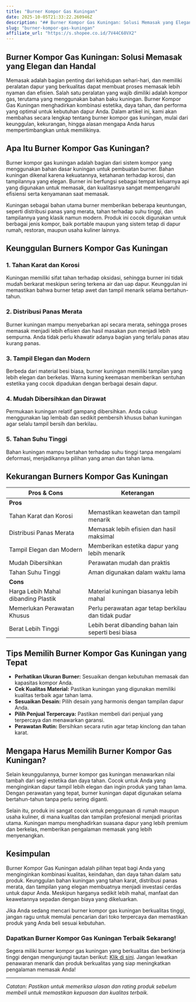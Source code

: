 ```yaml
---
title: "Burner Kompor Gas Kuningan"
date: 2025-10-05T21:33:22.260946Z
description: "## Burner Kompor Gas Kuningan: Solusi Memasak yang Elegan dan Handal..."
slug: "burner-kompor-gas-kuningan"
affiliate_url: "https://s.shopee.co.id/7V44C68VX2"
---
```

## Burner Kompor Gas Kuningan: Solusi Memasak yang Elegan dan Handal

Memasak adalah bagian penting dari kehidupan sehari-hari, dan memiliki peralatan dapur yang berkualitas dapat membuat proses memasak lebih nyaman dan efisien. Salah satu peralatan yang wajib dimiliki adalah kompor gas, terutama yang menggunakan bahan baku kuningan. Burner Kompor Gas Kuningan menghadirkan kombinasi estetika, daya tahan, dan performa yang optimal untuk kebutuhan dapur Anda. Dalam artikel ini, kami akan membahas secara lengkap tentang burner kompor gas kuningan, mulai dari keunggulan, kekurangan, hingga alasan mengapa Anda harus mempertimbangkan untuk memilikinya.

## Apa Itu Burner Kompor Gas Kuningan?

Burner kompor gas kuningan adalah bagian dari sistem kompor yang menggunakan bahan dasar kuningan untuk pembuatan burner. Bahan kuningan dikenal karena kekuatannya, ketahanan terhadap korosi, dan tampilannya yang elegan. Burner ini berfungsi sebagai tempat keluarnya api yang digunakan untuk memasak, dan kualitasnya sangat mempengaruhi efisiensi serta kenyamanan saat memasak.

Kuningan sebagai bahan utama burner memberikan beberapa keuntungan, seperti distribusi panas yang merata, tahan terhadap suhu tinggi, dan tampilannya yang klasik namun modern. Produk ini cocok digunakan untuk berbagai jenis kompor, baik portable maupun yang sistem tetap di dapur rumah, restoran, maupun usaha kuliner lainnya.

## Keunggulan Burners Kompor Gas Kuningan

### 1. Tahan Karat dan Korosi

Kuningan memiliki sifat tahan terhadap oksidasi, sehingga burner ini tidak mudah berkarat meskipun sering terkena air dan uap dapur. Keunggulan ini memastikan bahwa burner tetap awet dan tampil menarik selama bertahun-tahun.

### 2. Distribusi Panas Merata

Burner kuningan mampu menyebarkan api secara merata, sehingga proses memasak menjadi lebih efisien dan hasil masakan pun menjadi lebih sempurna. Anda tidak perlu khawatir adanya bagian yang terlalu panas atau kurang panas.

### 3. Tampil Elegan dan Modern

Berbeda dari material besi biasa, burner kuningan memiliki tampilan yang lebih elegan dan berkelas. Warna kuning keemasan memberikan sentuhan estetika yang cocok dipadukan dengan berbagai desain dapur.

### 4. Mudah Dibersihkan dan Dirawat

Permukaan kuningan relatif gampang dibersihkan. Anda cukup menggunakan lap lembab dan sedikit pembersih khusus bahan kuningan agar selalu tampil bersih dan berkilau.

### 5. Tahan Suhu Tinggi

Bahan kuningan mampu bertahan terhadap suhu tinggi tanpa mengalami deformasi, menjadikannya pilihan yang aman dan tahan lama.

## Kekurangan Burners Kompor Gas Kuningan

| **Pros & Cons**                     | **Keterangan**                                              |
|-------------------------------------|--------------------------------------------------------------|
| **Pros**                          |                                                              |
| Tahan Karat dan Korosi            | Memastikan keawetan dan tampil menarik                       |
| Distribusi Panas Merata            | Memasak lebih efisien dan hasil maksimal                     |
| Tampil Elegan dan Modern           | Memberikan estetika dapur yang lebih menarik               |
| Mudah Dibersihkan                  | Perawatan mudah dan praktis                                |
| Tahan Suhu Tinggi                  | Aman digunakan dalam waktu lama                            |
| **Cons**                          |                                                              |
| Harga Lebih Mahal dibanding Plastik | Material kuningan biasanya lebih mahal                     |
| Memerlukan Perawatan Khusus       | Perlu perawatan agar tetap berkilau dan tidak pudar       |
| Berat Lebih Tinggi                | Lebih berat dibanding bahan lain seperti besi biasa       |

## Tips Memilih Burner Kompor Gas Kuningan yang Tepat

- **Perhatikan Ukuran Burner:** Sesuaikan dengan kebutuhan memasak dan kapasitas kompor Anda.
- **Cek Kualitas Material:** Pastikan kuningan yang digunakan memiliki kualitas terbaik agar tahan lama.
- **Sesuaikan Desain:** Pilih desain yang harmonis dengan tampilan dapur Anda.
- **Pilih Penjual Terpercaya:** Pastikan membeli dari penjual yang terpercaya dan menawarkan garansi.
- **Perawatan Rutin:** Bersihkan secara rutin agar tetap kinclong dan tahan karat.

## Mengapa Harus Memilih Burner Kompor Gas Kuningan?

Selain keunggulannya, burner kompor gas kuningan menawarkan nilai tambah dari segi estetika dan daya tahan. Cocok untuk Anda yang menginginkan dapur tampil lebih elegan dan ingin produk yang tahan lama. Dengan perawatan yang tepat, burner kuningan dapat digunakan selama bertahun-tahun tanpa perlu sering diganti.

Selain itu, produk ini sangat cocok untuk penggunaan di rumah maupun usaha kuliner, di mana kualitas dan tampilan profesional menjadi prioritas utama. Kuningan mampu menghadirkan suasana dapur yang lebih premium dan berkelas, memberikan pengalaman memasak yang lebih menyenangkan.

## Kesimpulan

Burner Kompor Gas Kuningan adalah pilihan tepat bagi Anda yang menginginkan kombinasi kualitas, keindahan, dan daya tahan dalam satu produk. Keunggulan bahan kuningan yang tahan karat, distribusi panas merata, dan tampilan yang elegan membuatnya menjadi investasi cerdas untuk dapur Anda. Meskipun harganya sedikit lebih mahal, manfaat dan keawetannya sepadan dengan biaya yang dikeluarkan.

Jika Anda sedang mencari burner kompor gas kuningan berkualitas tinggi, jangan ragu untuk memulai pencarian dari toko terpercaya dan memastikan produk yang Anda beli sesuai kebutuhan.

### Dapatkan Burner Kompor Gas Kuningan Terbaik Sekarang!

Segera miliki burner kompor gas kuningan yang berkualitas dan berkinerja tinggi dengan mengunjungi tautan berikut: [Klik di sini](https://s.shopee.co.id/7V44C68VX2). Jangan lewatkan penawaran menarik dan produk berkualitas yang siap meningkatkan pengalaman memasak Anda!

---

*Catatan: Pastikan untuk memeriksa ulasan dan rating produk sebelum membeli untuk memastikan kepuasan dan kualitas terbaik.*